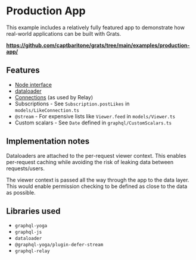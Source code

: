 # Production App

This example includes a relatively fully featured app to demonstrate how real-world applications can be built with Grats.

**https://github.com/captbaritone/grats/tree/main/examples/production-app/**

## Features

- [Node interface](https://graphql.org/learn/global-object-identification/)
- [dataloader](https://github.com/graphql/dataloader)
- [Connections](https://relay.dev/graphql/connections.htm) (as used by Relay)
- Subscriptions - See `Subscription.postLikes` in `models/LikeConnection.ts`
- `@stream` - For expensive lists like `Viewer.feed` in `models/Viewer.ts`
- Custom scalars - See `Date` defined in `graphql/CustomScalars.ts`

## Implementation notes

Dataloaders are attached to the per-request viewer context. This enables per-request caching while avoiding the risk of leaking data between requests/users.

The viewer context is passed all the way through the app to the data layer. This would enable permission checking to be defined as close to the data as possible.

## Libraries used

- `graphql-yoga`
- `graphql-js`
- `dataloader`
- `@graphql-yoga/plugin-defer-stream`
- `graphql-relay`
